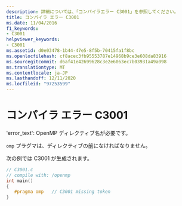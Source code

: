 ```yaml
---
description: 詳細については、「コンパイラエラー C3001」を参照してください。
title: コンパイラ エラー C3001
ms.date: 11/04/2016
f1_keywords:
- C3001
helpviewer_keywords:
- C3001
ms.assetid: d0e03478-1b44-47e5-8f5b-70415fa1f8bc
ms.openlocfilehash: cf8acec3fb95553787e14968b9ce3e608da83916
ms.sourcegitcommit: d6af41e42699628c3e2e6063ec7b03931a49a098
ms.translationtype: MT
ms.contentlocale: ja-JP
ms.lasthandoff: 12/11/2020
ms.locfileid: "97253599"
---
```

# <a name="compiler-error-c3001"></a>コンパイラ エラー C3001

'error_text': OpenMP ディレクティブ名が必要です。

`omp` プラグマは、ディレクティブの前になければなりません。

次の例では C3001 が生成されます。

```c
// C3001.c
// compile with: /openmp
int main()
{
   #pragma omp   // C3001 missing token
}
```
